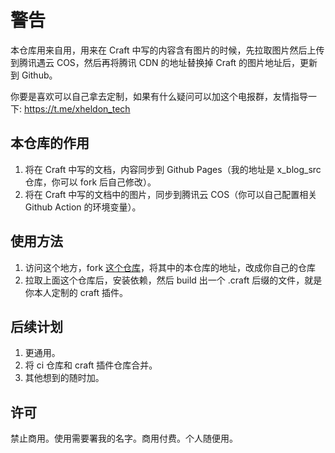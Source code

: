 
# 警告

本仓库用来自用，用来在 Craft 中写的内容含有图片的时候，先拉取图片然后上传到腾讯遇云 COS，然后再将腾讯 CDN 的地址替换掉 Craft 的图片地址后，更新到 Github。

你要是喜欢可以自己拿去定制，如果有什么疑问可以加这个电报群，友情指导一下: https://t.me/xheldon_tech

## 本仓库的作用

1. 将在 Craft 中写的文档，内容同步到 Github Pages（我的地址是 x_blog_src 仓库，你可以 fork 后自己修改）。
2. 将在 Craft 中写的文档中的图片，同步到腾讯云 COS（你可以自己配置相关 Github Action 的环境变量）。

## 使用方法

1. 访问这个地方，fork [这个仓库](https://github.com/craft-extension/craft-github-extension)，将其中的本仓库的地址，改成你自己的仓库
2. 拉取上面这个仓库后，安装依赖，然后 build 出一个 .craft 后缀的文件，就是你本人定制的 craft 插件。

## 后续计划

1. 更通用。
2. 将 ci 仓库和 craft 插件仓库合并。
3. 其他想到的随时加。

## 许可

禁止商用。使用需要署我的名字。商用付费。个人随便用。